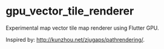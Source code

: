 # gpu_vector_tile_renderer

Experimental map vector tile map renderer using Flutter GPU.

Inspired by: <http://kunzhou.net/zjugaps/pathrendering/>.
